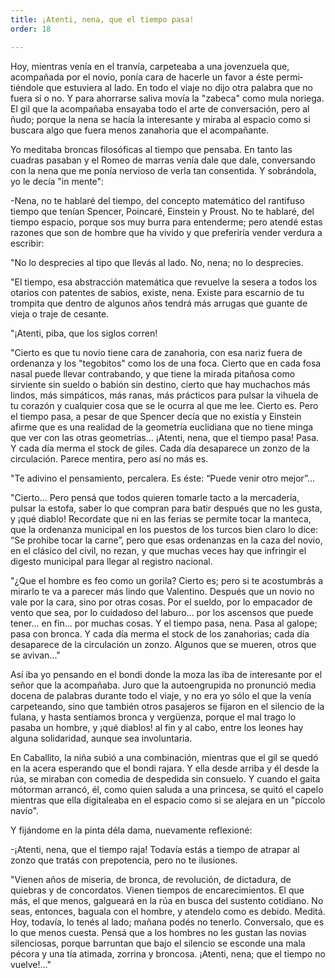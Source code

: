```yaml
---
title: ¡Atenti, nena, que el tiempo pasa!
order: 18

---
```


Hoy, mientras venía en el tranvía, carpeteaba a una jovenzuela que, acompañada por el novio, ponía cara de hacerle un favor a éste permi­tiéndole que estuviera al lado. En todo el viaje no dijo otra palabra que no fuera sí o no. Y para ahorrarse saliva movía la "zabeca" como mula noriega. El gil que la acompañaba ensayaba todo el arte de conversa­ción, pero al ñudo; porque la nena se hacía la interesante y miraba al es­pacio como si buscara algo que fuera menos zanahoria que el acompa­ñante.

Yo meditaba broncas filosóficas al tiempo que pensaba. En tanto las cuadras pasaban y el Romeo de marras venía dale que dale, conversando con la nena que me ponía nervioso de verla tan consentida. Y sobrándo­la, yo le decía "in mente":

-Nena, no te hablaré del tiempo, del concepto matemático del ran­tifuso tiempo que tenían Spencer, Poincaré, Einstein y Proust. No te ha­blaré, del tiempo espacio, porque sos muy burra para entenderme; pero atendé estas razones que son de hombre que ha vivido y que preferiría vender verdura a escribir:

"No lo desprecies al tipo que llevás al lado. No, nena; no lo despre­cies.

"El tiempo, esa abstracción matemática que revuelve la sesera a to­dos los otarios con patentes de sabios, existe, nena. Existe para escarnio de tu trompita que dentro de algunos años tendrá más arrugas que guan­te de vieja o traje de cesante.

"¡Atenti, piba, que los siglos corren!

"Cierto es que tu novio tiene cara de zanahoria, con esa nariz fuera de ordenanza y los "tegobitos" como los de una foca. Cierto que en cada fosa nasal puede llevar contrabando, y que tiene la mirada pitañosa co­mo sirviente sin sueldo o babión sin destino, cierto que hay muchachos más lindos, más simpáticos, más ranas, más prácticos para pulsar la vi­huela de tu corazón y cualquier cosa que se le ocurra al que me lee. Cierto es. Pero el tiempo pasa, a pesar de que Spencer decía que no existía y Einstein afirme que es una realidad de la geometría euclidiana que no tie­ne minga que ver con las otras geometrías... ¡Atenti, nena, que el tiempo pasa! Pasa. Y cada día merma el stock de giles. Cada día desaparece un zonzo de la circulación. Parece mentira, pero así no más es.

"Te adivino el pensamiento, percalera. Es éste: “Puede venir otro me­jor”...

"Cierto... Pero pensá que todos quieren tomarle tacto a la mercade­ría, pulsar la estofa, saber lo que compran para batir después que no les gusta, y ¡qué diablo! Recordate que ni en las ferias se permite tocar la manteca, que la ordenanza municipal en los puestos de los turcos bien claro lo dice: “Se prohibe tocar la carne”, pero que esas ordenanzas en la caza del novio, en el clásico del civil, no rezan, y que muchas veces hay que infringir el digesto municipal para llegar al registro nacional.

"¿Que el hombre es feo como un gorila? Cierto es; pero si te acos­tumbrás a mirarlo te va a parecer más lindo que Valentino. Después que un novio no vale por la cara, sino por otras cosas. Por el sueldo, por lo empacador de vento que sea, por lo cuidadoso del laburo... por los as­censos que puede tener... en fin... por muchas cosas. Y el tiempo pasa, nena. Pasa al galope; pasa con bronca. Y cada día merma el stock de los zanahorias; cada día desaparece de la circulación un zonzo. Algunos que se mueren, otros que se avivan..."

Así iba yo pensando en el bondi donde la moza las iba de interesante por el señor que la acompañaba. Juro que la autoengrupida no pronun­ció media docena de palabras durante todo el viaje, y no era yo sólo el que la venía carpeteando, sino que también otros pasajeros se fijaron en el silencio de la fulana, y hasta sentíamos bronca y vergüenza, porque el mal trago lo pasaba un hombre, y ¡qué diablos! al fin y al cabo, entre los leones hay alguna solidaridad, aunque sea involuntaria.

En Caballito, la niña subió a una combinación, mientras que el gil se quedó en la acera esperando que el bondi rajara. Y ella desde arriba y él desde la rúa, se miraban con comedia de despedida sin consuelo. Y cuando el gaita mótorman arrancó, él, como quien saluda a una prince­sa, se quitó el capelo mientras que ella digitaleaba en el espacio como si se alejara en un "píccolo navío".

Y fijándome en la pinta déla dama, nuevamente reflexioné: 	

-¡Atenti, nena, que el tiempo raja! Todavía estás a tiempo de atra­par al zonzo que tratás con prepotencia, pero no te ilusiones. 	

"Vienen años de miseria, de bronca, de revolución, de dictadura, de quiebras y de concordatos. Vienen tiempos de encarecimientos. El que más, el que menos, galgueará en la rúa en busca del sustento cotidiano. No seas, entonces, baguala con el hombre, y atendelo como es debido. Meditá. Hoy, todavía, lo tenés al lado; mañana podés no tenerlo. Conversalo, que es lo que menos cuesta. Pensá que a los hombres no les gustan las novias silenciosas, porque barruntan que bajo el silencio se esconde una mala pécora y una tía atimada, zorrina y broncosa. ¡Atenti, nena; que el tiempo no vuelve!..." 